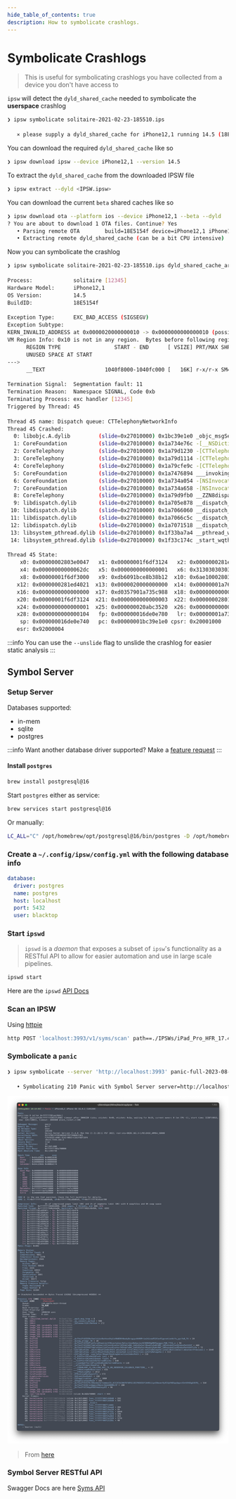 ```yaml
---
hide_table_of_contents: true
description: How to symbolicate crashlogs.
---
```


# Symbolicate Crashlogs

> This is useful for symbolicating crashlogs you have collected from a device you don't have access to

`ipsw` will detect the `dyld_shared_cache` needed to symbolicate the **userspace** crashlog

```bash
❯ ipsw symbolicate solitaire-2021-02-23-185510.ips

   ⨯ please supply a dyld_shared_cache for iPhone12,1 running 14.5 (18E5154f)
```

You can download the required `dyld_shared_cache` like so

```bash
❯ ipsw download ipsw --device iPhone12,1 --version 14.5
```

To extract the `dyld_shared_cache` from the downloaded IPSW file

```bash
❯ ipsw extract --dyld <IPSW.ipsw>
```

You can download the current `beta` shared caches like so

```bash
❯ ipsw download ota --platform ios --device iPhone12,1 --beta --dyld
? You are about to download 1 OTA files. Continue? Yes
   • Parsing remote OTA        build=18E5154f device=iPhone12,1 iPhone11,8 version=iOS145DevBeta2
   • Extracting remote dyld_shared_cache (can be a bit CPU intensive)
```

Now you can symbolicate the crashlog

```bash
❯ ipsw symbolicate solitaire-2021-02-23-185510.ips dyld_shared_cache_arm64e

Process:             solitaire [12345]
Hardware Model:      iPhone12,1
OS Version:          14.5
BuildID:             18E5154f

Exception Type:      EXC_BAD_ACCESS (SIGSEGV)
Exception Subtype:
KERN_INVALID_ADDRESS at 0x0000020000000010 -> 0x0000000000000010 (possible pointer authentication failure)
VM Region Info: 0x10 is not in any region.  Bytes before following region: 4363091952
      REGION TYPE                 START - END      [ VSIZE] PRT/MAX SHRMOD  REGION DETAIL
      UNUSED SPACE AT START
--->
      __TEXT                   1040f8000-1040fc000 [   16K] r-x/r-x SM=COW  ...app/solitaire

Termination Signal:  Segmentation fault: 11
Termination Reason:  Namespace SIGNAL, Code 0xb
Terminating Process: exc handler [12345]
Triggered by Thread: 45

Thread 45 name: Dispatch queue: CTTelephonyNetworkInfo
Thread 45 Crashed:
  0: libobjc.A.dylib         (slide=0x27010000) 0x1bc39e1e0 _objc_msgSend + 32
  1: CoreFoundation          (slide=0x27010000) 0x1a734e76c -[__NSDictionaryM objectForKeyedSubscript:] + 184
  2: CoreTelephony           (slide=0x27010000) 0x1a79d1230 -[CTTelephonyNetworkInfo updateRat:descriptor:] + 144
  3: CoreTelephony           (slide=0x27010000) 0x1a79d1114 -[CTTelephonyNetworkInfo queryRatForDescriptor:] + 164
  4: CoreTelephony           (slide=0x27010000) 0x1a79cfe9c -[CTTelephonyNetworkInfo connectionStateChanged:connection:dataConnectionStatusInfo:] + 72
  5: CoreFoundation          (slide=0x27010000) 0x1a7476894 ___invoking___ + 148
  6: CoreFoundation          (slide=0x27010000) 0x1a734a054 -[NSInvocation invoke] + 380
  7: CoreFoundation          (slide=0x27010000) 0x1a734a658 -[NSInvocation invokeWithTarget:] + 80
  8: CoreTelephony           (slide=0x27010000) 0x1a79d9fb0 __ZZN8dispatch5asyncIZ50-[CoreTelephonyClientMux sink:handleNotification:]E3$_2EEvP16dispatch_queue_sNSt3__110unique_ptrIT_NS4_14default_deleteIS6_EEEEENUlPvE_8__invokeESA_ + 44
  9: libdispatch.dylib       (slide=0x27010000) 0x1a705e878 __dispatch_client_callout + 20
 10: libdispatch.dylib       (slide=0x27010000) 0x1a7066060 __dispatch_lane_serial_drain + 620
 11: libdispatch.dylib       (slide=0x27010000) 0x1a7066c5c __dispatch_lane_invoke + 404
 12: libdispatch.dylib       (slide=0x27010000) 0x1a7071518 __dispatch_workloop_worker_thread + 764
 13: libsystem_pthread.dylib (slide=0x27010000) 0x1f33ba7a4 __pthread_wqthread + 276
 14: libsystem_pthread.dylib (slide=0x27010000) 0x1f33c174c _start_wqthread + 8

Thread 45 State:
    x0: 0x00000002803e0047   x1: 0x00000001f6df3124   x2: 0x0000000281ed4000   x3: 0x00000001b6efb344
    x4: 0x00000000000062dc   x5: 0x0000000000000001   x6: 0x3130303030303030   x7: 0x0000000000000000
    x8: 0x00000001f6df3000   x9: 0xdb6091bce8b38b12  x10: 0x6ae10002803e0047  x11: 0x0000000281ed4021
   x12: 0x0000000281ed4021  x13: 0x0000020000000000  x14: 0x00000001a7604012  x15: 0x0000020000000000
   x16: 0x0000000000000000  x17: 0xd0357901a735c988  x18: 0x0000000000000000  x19: 0x0000000281ed4000
   x20: 0x00000001f6df3124  x21: 0x0000000000000003  x22: 0x00000002801de580  x23: 0x0000000000000003
   x24: 0x0000000000000001  x25: 0x000000020abc3520  x26: 0x0000000000000003  x27: 0x0000000000000000
   x28: 0x0000000000000104   fp: 0x000000016de0e780   lr: 0x00000001a734e76c
    sp: 0x000000016de0e740   pc: 0x00000001bc39e1e0 cpsr: 0x20001000
   esr: 0x92000004
```

:::info 
You can use the `--unslide` flag to unslide the crashlog for easier static analysis
:::

## Symbol Server

### Setup Server

Databases supported:

- in-mem
- sqlite
- postgres

:::info 
Want another database driver supported? Make a [feature request](https://github.com/blacktop/ipsw/issues/new?assignees=blacktop&labels=enhancement%2Ctriage&projects=&template=feature.yaml)
:::

#### Install `postgres`

```bash
brew install postgresql@16
```

Start `postgres` either as service:

```bash
brew services start postgresql@16
```

Or manually:

```bash
LC_ALL="C" /opt/homebrew/opt/postgresql@16/bin/postgres -D /opt/homebrew/var/postgresql@16
```

### Create a `~/.config/ipsw/config.yml` with the following database info

```yaml
database:
  driver: postgres
  name: postgres
  host: localhost
  port: 5432
  user: blacktop
```  

### Start `ipswd`

> `ipswd` is a *daemon* that exposes a subset of `ipsw`'s functionality as a RESTful API to allow for easier automation and use in large scale pipelines.

```bash
ipswd start
```

Here are the `ipswd` [API Docs](https://blacktop.github.io/ipsw/api)

### Scan an IPSW

Using [httpie](https://httpie.io)

```bash
http POST 'localhost:3993/v1/syms/scan' path==./IPSWs/iPad_Pro_HFR_17.4_21E219_Restore.ipsw
```

### Symbolicate a `panic`

```bash
❯ ipsw symbolicate --server 'http://localhost:3993' panic-full-2023-08-04-191003.000.ips

   • Symbolicating 210 Panic with Symbol Server server=http://localhost:3993
```

![syms-panic](../../static/img/guides/syms-panic.webp)

> From [here](https://discord.com/channels/779134930265309195/782323285294841896/1137089549324005416)

### Symbol Server RESTful API

Swagger Docs are here [Syms API](https://blacktop.github.io/ipsw/api#tag/Syms)